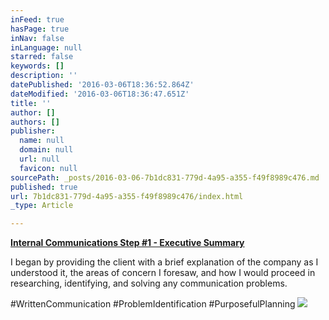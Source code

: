 ```yaml
---
inFeed: true
hasPage: true
inNav: false
inLanguage: null
starred: false
keywords: []
description: ''
datePublished: '2016-03-06T18:36:52.864Z'
dateModified: '2016-03-06T18:36:47.651Z'
title: ''
author: []
authors: []
publisher:
  name: null
  domain: null
  url: null
  favicon: null
sourcePath: _posts/2016-03-06-7b1dc831-779d-4a95-a355-f49f8989c476.md
published: true
url: 7b1dc831-779d-4a95-a355-f49f8989c476/index.html
_type: Article

---
```

**[Internal Communications Step \#1 - Executive Summary][0]**

I began by providing the client with a brief explanation of the company as I understood it, the areas of concern I foresaw, and how I would proceed in researching, identifying, and solving any communication problems.

\#WrittenCommunication \#ProblemIdentification \#PurposefulPlanning
![](https://the-grid-user-content.s3-us-west-2.amazonaws.com/faf76fe9-8018-493a-b6e3-030bb0cfa0f8.png)

[0]: https://drive.google.com/file/d/0B_3Bn2B5HlnMSW9OcUlDSjczNEE/view?usp=sharing